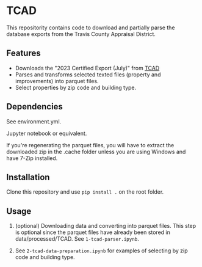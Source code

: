 # TCAD

This repositority contains code to download and partially parse the database exports from the Travis County Appraisal District.

## Features

* Downloads the "2023 Certified Export (July)" from [TCAD](https://traviscad.org/publicinformation)
* Parses and transforms selected texted files (property and improvements) into parquet files.
* Select properties by zip code and building type.

## Dependencies 

See environment.yml. 

Jupyter notebook or equivalent.

If you're regenerating the parquet files, you will have to extract the downloaded zip in the .cache folder unless you are using Windows and have 7-Zip installed.

## Installation

Clone this repository and use `pip install .` on the root folder.

## Usage

1. (optional) Downloading data and converting into parquet files. This step is optional since the parquet files have already been stored in data/processed/TCAD. See `1-tcad-parser.ipynb`.
   
2. See `2-tcad-data-preparation.ipynb` for examples of selecting by zip code and building type. 
